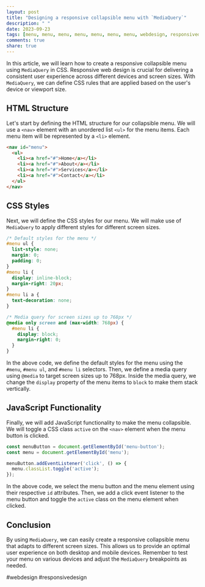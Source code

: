 ```yaml
---
layout: post
title: "Designing a responsive collapsible menu with `MediaQuery`"
description: " "
date: 2023-09-23
tags: [menu, menu, menu, menu, menu, menu, menu, webdesign, responsivedesign]
comments: true
share: true
---
```


In this article, we will learn how to create a responsive collapsible menu using `MediaQuery` in CSS. Responsive web design is crucial for delivering a consistent user experience across different devices and screen sizes. With `MediaQuery`, we can define CSS rules that are applied based on the user's device or viewport size.

## HTML Structure

Let's start by defining the HTML structure for our collapsible menu. We will use a `<nav>` element with an unordered list `<ul>` for the menu items. Each menu item will be represented by a `<li>` element.

```html
<nav id="menu">
  <ul>
    <li><a href="#">Home</a></li>
    <li><a href="#">About</a></li>
    <li><a href="#">Services</a></li>
    <li><a href="#">Contact</a></li>
  </ul>
</nav>
```

## CSS Styles

Next, we will define the CSS styles for our menu. We will make use of `MediaQuery` to apply different styles for different screen sizes.

```css
/* Default styles for the menu */
#menu ul {
  list-style: none;
  margin: 0;
  padding: 0;
}
#menu li {
  display: inline-block;
  margin-right: 20px;
}
#menu li a {
  text-decoration: none;
}

/* Media query for screen sizes up to 768px */
@media only screen and (max-width: 768px) {
  #menu li {
    display: block;
    margin-right: 0;
  }
}
```

In the above code, we define the default styles for the menu using the `#menu`, `#menu ul`, and `#menu li` selectors. Then, we define a media query using `@media` to target screen sizes up to 768px. Inside the media query, we change the `display` property of the menu items to `block` to make them stack vertically.

## JavaScript Functionality

Finally, we will add JavaScript functionality to make the menu collapsible. We will toggle a CSS class `active` on the `<nav>` element when the menu button is clicked.

```javascript
const menuButton = document.getElementById('menu-button');
const menu = document.getElementById('menu');

menuButton.addEventListener('click', () => {
  menu.classList.toggle('active');
});
```

In the above code, we select the menu button and the menu element using their respective `id` attributes. Then, we add a click event listener to the menu button and toggle the `active` class on the menu element when clicked.

## Conclusion

By using `MediaQuery`, we can easily create a responsive collapsible menu that adapts to different screen sizes. This allows us to provide an optimal user experience on both desktop and mobile devices. Remember to test your menu on various devices and adjust the `MediaQuery` breakpoints as needed.

#webdesign #responsivedesign